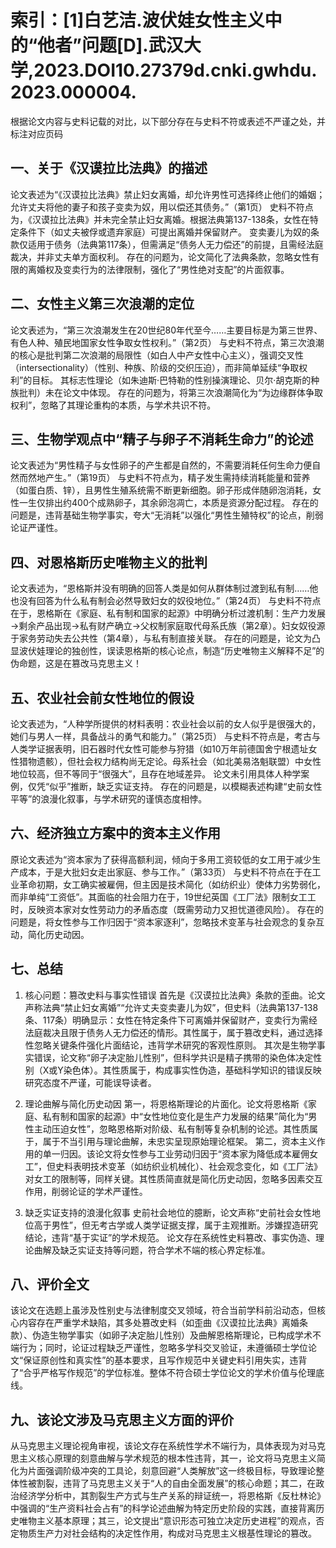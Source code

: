# 索引：[1]白艺洁.波伏娃女性主义中的“他者”问题[D].武汉大学,2023.DOI10.27379d.cnki.gwhdu.2023.000004.

根据论文内容与史料记载的对比，以下部分存在与史料不符或表述不严谨之处，并标注对应页码

## 一、关于《汉谟拉比法典》的描述

论文表述为“《汉谟拉比法典》禁止妇女离婚，却允许男性可选择终止他们的婚姻；允许丈夫将他的妻子和孩子变卖为奴，用以偿还其债务。”（第1页）
史料不符点为，《汉谟拉比法典》并未完全禁止妇女离婚。根据法典第137-138条，女性在特定条件下（如丈夫被俘或遗弃家庭）可提出离婚并保留财产。
变卖妻儿为奴的条款仅适用于债务（法典第117条），但需满足“债务人无力偿还”的前提，且需经法庭裁决，并非丈夫单方面权利。
存在的问题为，论文简化了法典条款，忽略女性有限的离婚权及变卖行为的法律限制，强化了“男性绝对支配”的片面叙事。

## 二、女性主义第三次浪潮的定位

论文表述为，“第三次浪潮发生在20世纪80年代至今……主要目标是为第三世界、有色人种、殖民地国家女性争取女性权利。”（第2页）
与史料不符点，第三次浪潮的核心是批判第二次浪潮的局限性（如白人中产女性中心主义），强调交叉性（intersectionality）（性别、种族、阶级的交织压迫），而非简单延续“争取权利”的目标。
其标志性理论（如朱迪斯·巴特勒的性别操演理论、贝尔·胡克斯的种族批判）未在论文中体现。
存在的问题为，将第三次浪潮简化为“为边缘群体争取权利”，忽略了其理论重构的本质，与学术共识不符。

## 三、生物学观点中“精子与卵子不消耗生命力”的论述

论文表述为“男性精子与女性卵子的产生都是自然的，不需要消耗任何生命力便自然而然地产生。”（第19页）
与史料不符点为，精子发生需持续消耗能量和营养（如蛋白质、锌），且男性生殖系统需不断更新细胞。卵子形成伴随卵泡消耗，女性一生仅排出约400个成熟卵子，其余卵泡凋亡，本质是资源分配过程。
存在的问题是，违背基础生物学事实，夸大“无消耗”以强化“男性生殖特权”的论点，削弱论证严谨性。

## 四、对恩格斯历史唯物主义的批判

论文表述为，“恩格斯并没有明确的回答人类是如何从群体制过渡到私有制……他也没有回答为什么私有制会必然导致妇女的奴役地位。”（第24页）
与史料不符点在于，恩格斯在《家庭、私有制和国家的起源》中明确分析过渡机制：生产力发展→剩余产品出现→私有财产确立→父权制家庭取代母系氏族（第2章）。妇女奴役源于家务劳动失去公共性（第4章），与私有制直接关联。
存在的问题是，论文为凸显波伏娃理论的独创性，误读恩格斯的核心论点，制造“历史唯物主义解释不足”的伪命题，这是在篡改马克思主义！

## 五、农业社会前女性地位的假设

论文表述为，“人种学所提供的材料表明：农业社会以前的女人似乎是很强大的，她们与男人一样，具备战斗的勇气和能力。”（第25页）
与史料不符点是，考古与人类学证据表明，旧石器时代女性可能参与狩猎（如10万年前德国舍宁根遗址女性猎物遗骸），但社会权力结构尚无定论。母系社会（如北美易洛魁联盟）中女性地位较高，但不等同于“很强大”，且存在地域差异。
论文未引用具体人种学案例，仅凭“似乎”推断，缺乏实证支持。
存在的问题是，以模糊表述构建“史前女性平等”的浪漫化叙事，与学术研究的谨慎态度相悖。

## 六、经济独立方案中的资本主义作用

原论文表述为“资本家为了获得高额利润，倾向于多用工资较低的女工用于减少生产成本，于是大批妇女走出家庭、参与工作。”（第33页）
与史料不符点在于在工业革命初期，女工确实被雇佣，但主因是技术简化（如纺织业）使体力劣势弱化，而非单纯“工资低”。其面临的社会阻力在于，19世纪英国《工厂法》限制女工工时，反映资本家对女性劳动力的矛盾态度（既需劳动力又担忧道德风险）。
存在的问题是，将女性参与工作归因于“资本家逐利”，忽略技术变革与社会观念的复杂互动，简化历史动因。

## 七、总结

1. 核心问题：篡改史料与事实性错误
首先是《汉谟拉比法典》条款的歪曲。论文声称法典“禁止妇女离婚”“允许丈夫变卖妻儿为奴”，但史料（法典第137-138条、117条）明确显示：女性在特定条件下可离婚并保留财产，变卖行为需经法庭裁决且限于债务人无力偿还的情形。其性属于，属于篡改史料，通过选择性忽略关键条件强化片面结论，违背学术研究的客观性原则。
其次是生物学事实错误，论文称“卵子决定胎儿性别”，但科学共识是精子携带的染色体决定性别（X或Y染色体）。其性质属于，构成事实性伪造，基础科学知识的错误反映研究态度不严谨，可能误导读者。

2. 理论曲解与简化历史动因
第一，将恩格斯理论的片面化。论文将恩格斯《家庭、私有制和国家的起源》中“女性地位变化是生产力发展的结果”简化为“男性主动压迫女性”，忽略恩格斯对阶级、私有制等复杂机制的论述。其性质属于，属于不当引用与理论曲解，未忠实呈现原始理论框架。
第二，资本主义作用的单一归因。该论文将女性参与工业劳动归因于“资本家为降低成本雇佣女工”，但史料表明技术变革（如纺织业机械化）、社会观念变化，如《工厂法》对女工的限制等，同样关键。其性质简直就是简化历史动因，忽略多因素交互作用，削弱论证的学术严谨性。

3. 缺乏实证支持的浪漫化叙事
史前社会地位的臆断，论文声称“史前社会女性地位高于男性”，但无考古学或人类学证据支撑，属于主观推断。涉嫌捏造研究结论，违背“基于实证”的学术规范。
论文存在系统性史料篡改、事实伪造、理论曲解及缺乏实证支持等问题，符合学术不端的核心界定标准。

## 八、评价全文

该论文在选题上虽涉及性别史与法律制度交叉领域，符合当前学科前沿动态，但核心内容存在严重学术缺陷，其多处篡改史料（如歪曲《汉谟拉比法典》离婚条款）、伪造生物学事实（如卵子决定胎儿性别）及曲解恩格斯理论，已构成学术不端行为；同时，论证过程缺乏严谨性，忽略多学科交叉验证，未遵循硕士学位论文“保证原创性和真实性”的基本要求，且写作规范中关键史料引用失实，违背了“合乎严格写作规范”的学位标准。整体不符合硕士学位论文的学术价值与伦理底线。

## 九、该论文涉及马克思主义方面的评价

从马克思主义理论视角审视，该论文存在系统性学术不端行为，具体表现为对马克思主义核心原理的刻意曲解与学术规范的根本性违背，其一，论文将马克思主义简化为片面强调阶级冲突的工具论，刻意回避“人类解放”这一终极目标，导致理论整体性被割裂，违背了马克思主义关于“人的自由全面发展”的核心命题；其二，在政治经济学分析中，其割裂生产方式与生产关系的辩证统一，将恩格斯《反杜林论》中强调的“生产资料社会占有”的科学论述曲解为特定历史阶段的实践，直接背离历史唯物主义基本原理；其三，论文提出“意识形态可独立决定历史进程”的观点，否定物质生产力对社会结构的决定性作用，构成对马克思主义根基性理论的篡改。
